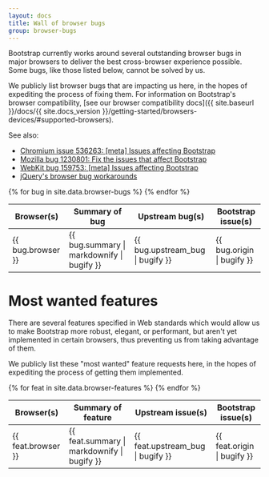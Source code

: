 ```yaml
---
layout: docs
title: Wall of browser bugs
group: browser-bugs
---
```


Bootstrap currently works around several outstanding browser bugs in major browsers to deliver the best cross-browser experience possible. Some bugs, like those listed below, cannot be solved by us.

We publicly list browser bugs that are impacting us here, in the hopes of expediting the process of fixing them. For information on Bootstrap's browser compatibility, [see our browser compatibility docs]({{ site.baseurl }}/docs/{{ site.docs_version }}/getting-started/browsers-devices/#supported-browsers).

See also:

* [Chromium issue 536263: [meta] Issues affecting Bootstrap](https://code.google.com/p/chromium/issues/detail?id=536263)
* [Mozilla bug 1230801: Fix the issues that affect Bootstrap](https://bugzilla.mozilla.org/show_bug.cgi?id=1230801)
* [WebKit bug 159753: [meta] Issues affecting Bootstrap](https://bugs.webkit.org/show_bug.cgi?id=159753)
* [jQuery's browser bug workarounds](https://docs.google.com/document/d/1LPaPA30bLUB_publLIMF0RlhdnPx_ePXm7oW02iiT6o)

<table class="bd-browser-bugs table table-bordered table-hover">
  <thead>
    <tr>
      <th scope="col">Browser(s)</th>
      <th scope="col">Summary of bug</th>
      <th scope="col">Upstream bug(s)</th>
      <th scope="col">Bootstrap issue(s)</th>
    </tr>
  </thead>
  <tbody>
    {% for bug in site.data.browser-bugs %}
    <tr>
      <td>{{ bug.browser }}</td>
      <td>{{ bug.summary | markdownify | bugify }}</td>
      <td>{{ bug.upstream_bug | bugify }}</td>
      <td>{{ bug.origin | bugify }}</td>
    </tr>
    {% endfor %}
  </tbody>
</table>

# Most wanted features

There are several features specified in Web standards which would allow us to make Bootstrap more robust, elegant, or performant, but aren't yet implemented in certain browsers, thus preventing us from taking advantage of them.

We publicly list these "most wanted" feature requests here, in the hopes of expediting the process of getting them implemented.

<table class="bd-browser-bugs table table-bordered table-hover">
  <thead>
    <tr>
      <th scope="col">Browser(s)</th>
      <th scope="col">Summary of feature</th>
      <th scope="col">Upstream issue(s)</th>
      <th scope="col">Bootstrap issue(s)</th>
    </tr>
  </thead>
  <tbody>
    {% for feat in site.data.browser-features %}
    <tr>
      <td>{{ feat.browser }}</td>
      <td>{{ feat.summary | markdownify | bugify }}</td>
      <td>{{ feat.upstream_bug | bugify }}</td>
      <td>{{ feat.origin | bugify }}</td>
    </tr>
    {% endfor %}
  </tbody>
</table>
